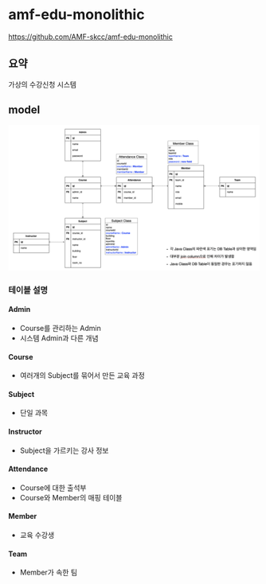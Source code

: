 # amf-edu-monolithic
https://github.com/AMF-skcc/amf-edu-monolithic

## 요약
가상의 수강신청 시스템

## model
![Description of Model](doc/assets/monolith-model.png)

### 테이블 설명
#### Admin
- Course를 관리하는 Admin
- 시스템 Admin과 다른 개념

#### Course
- 여러개의 Subject를 묶어서 만든 교육 과정

#### Subject
- 단일 과목

#### Instructor
- Subject을 가르키는 강사 정보

#### Attendance
- Course에 대한 출석부
- Course와 Member의 매핑 테이블

#### Member
- 교육 수강생

#### Team
- Member가 속한 팀
